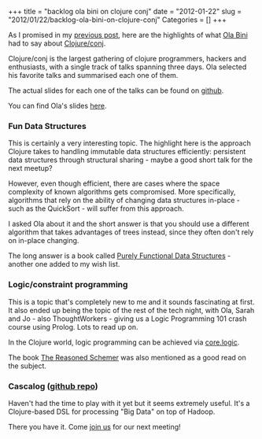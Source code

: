 +++
title = "backlog ola bini on clojure conj"
date = "2012-01-22"
slug = "2012/01/22/backlog-ola-bini-on-clojure-conj"
Categories = []
+++

As I promised in my [previous post][1], here are the highlights of what [Ola Bini][2] had to say about [Clojure/conj][3]. 

Clojure/conj is the largest gathering of clojure programmers, hackers and enthusiasts, with a single track of talks spanning three days.
Ola selected his favorite talks and summarised each one of them.

The actual slides for each one of the talks can be found on [github][4].

You can find Ola's slides [here][5].
 
 
### Fun Data Structures ###
 
This is certainly a very interesting topic. The highlight here is the approach Clojure takes to handling immutable data structures efficiently: persistent data structures through structural sharing - maybe a good short talk for the next meetup?
 
However, even though efficient, there are cases where the space complexity of known algorithms gets compromised.
More specifically, algorithms that rely on the ability of changing data structures in-place - such as the QuickSort - will suffer from this approach.
 
I asked Ola about it and the short answer is that you should use a different algorithm that takes advantages of trees instead, since they often don't rely on in-place changing.
 
The long answer is a book called [Purely Functional Data Structures][6] - another one added to my wish list.
 
 
### Logic/constraint programming ###
 
This is a topic that's completely new to me and it sounds fascinating at first. It also ended up being the topic of the rest of the tech night, with Ola, Sarah and Jo - also ThoughtWorkers - giving us a Logic Programming 101 crash course using Prolog. Lots to read up on.
 
In the Clojure world, logic programming can be achieved via [core.logic][7].
 
The book [The Reasoned Schemer][8] was also mentioned as a good read on the subject.
 
 
### Cascalog ([github repo][9]) ###
 
Haven't had the time to play with it yet but it seems extremely useful. It's a Clojure-based DSL for processing "Big Data" on top of Hadoop.
 
 
There you have it. Come [join us][10] for our next meeting!


[1]: http://bit.ly/clj-syd
[2]: http://olabini.com/blog/
[3]: http://clojure-conj.org/
[4]: https://github.com/relevance/clojure-conj
[5]: http://db.tt/lTFsOKpZ
[6]: http://amzn.to/zXbvtu
[7]: https://github.com/clojure/core.logic
[8]: http://amzn.to/y6vhT5
[9]: https://github.com/nathanmarz/cascalog
[10]: http://bit.ly/yLfPTr
